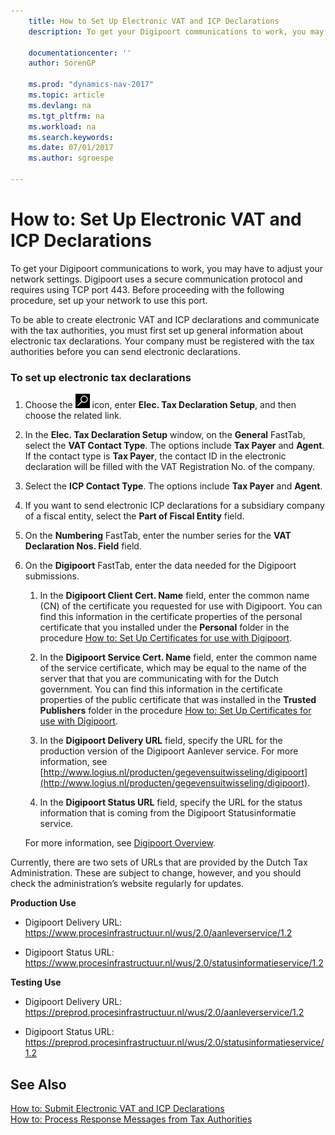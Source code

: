 ```yaml
---
    title: How to Set Up Electronic VAT and ICP Declarations 
    description: To get your Digipoort communications to work, you may have to adjust your network settings. Digipoort uses a secure communication protocol and requires using TCP port 443. Before proceeding with the following procedure, set up your network to use this port.
    
    documentationcenter: ''
    author: SorenGP

    ms.prod: "dynamics-nav-2017"
    ms.topic: article
    ms.devlang: na
    ms.tgt_pltfrm: na
    ms.workload: na
    ms.search.keywords:
    ms.date: 07/01/2017
    ms.author: sgroespe

---
```

# How to: Set Up Electronic VAT and ICP Declarations
To get your Digipoort communications to work, you may have to adjust your network settings. Digipoort uses a secure communication protocol and requires using TCP port 443. Before proceeding with the following procedure, set up your network to use this port.  
  
 To be able to create electronic VAT and ICP declarations and communicate with the tax authorities, you must first set up general information about electronic tax declarations. Your company must be registered with the tax authorities before you can send electronic declarations.  
  
### To set up electronic tax declarations  
  
1.  Choose the ![Search for Page or Report](../../media/ui-search/search_small.png "Search for Page or Report icon") icon, enter **Elec. Tax Declaration Setup**, and then choose the related link.  
  
2.  In the **Elec. Tax Declaration Setup** window, on the **General** FastTab, select the **VAT Contact Type**. The options include **Tax Payer** and **Agent**. If the contact type is **Tax Payer**, the contact ID in the electronic declaration will be filled with the VAT Registration No. of the company.  
  
3.  Select the **ICP Contact Type**. The options include **Tax Payer** and **Agent**.  
  
4.  If you want to send electronic ICP declarations for a subsidiary company of a fiscal entity, select the **Part of Fiscal Entity** field.  
  
5.  On the **Numbering** FastTab, enter the number series for the **VAT Declaration Nos. Field** field.  
  
6.  On the **Digipoort** FastTab, enter the data needed for the Digipoort submissions.  
  
    1.  In the **Digipoort Client Cert. Name** field, enter the common name (CN) of the certificate you requested for use with Digipoort. You can find this information in the certificate properties of the personal certificate that you installed under the **Personal** folder in the procedure [How to: Set Up Certificates for use with Digipoort](how-to-set-up-certificates-for-use-with-digipoort.md).  
  
    2.  In the **Digipoort Service Cert. Name** field, enter the common name of the service certificate, which may be equal to the name of the server that that you are communicating with for the Dutch government. You can find this information in the certificate properties of the public certificate that was installed in the **Trusted Publishers** folder in the procedure [How to: Set Up Certificates for use with Digipoort](how-to-set-up-certificates-for-use-with-digipoort.md).  
  
    3.  In the **Digipoort Delivery URL** field, specify the URL for the production version of the Digipoort Aanlever service. For more information, see [http://www.logius.nl/producten/gegevensuitwisseling/digipoort](http://www.logius.nl/producten/gegevensuitwisseling/digipoort).  
  
    4.  In the **Digipoort Status URL** field, specify the URL for the status information that is coming from the Digipoort Statusinformatie service.  
  
     For more information, see [Digipoort Overview](digipoort-overview.md).  
  
 Currently, there are two sets of URLs that are provided by the Dutch Tax Administration. These are subject to change, however, and you should check the administration’s website regularly for updates.  
  
 **Production Use**  
  
-   Digipoort Delivery URL: https://www.procesinfrastructuur.nl/wus/2.0/aanleverservice/1.2  
  
-   Digipoort Status URL: https://www.procesinfrastructuur.nl/wus/2.0/statusinformatieservice/1.2  
  
 **Testing Use**  
  
-   Digipoort Delivery URL: https://preprod.procesinfrastructuur.nl/wus/2.0/aanleverservice/1.2  
  
-   Digipoort Status URL: https://preprod.procesinfrastructuur.nl/wus/2.0/statusinformatieservice/1.2  
  
## See Also  
 [How to: Submit Electronic VAT and ICP Declarations](how-to-submit-electronic-vat-and-icp-declarations.md)   
 [How to: Process Response Messages from Tax Authorities](how-to-process-response-messages-from-tax-authorities.md)